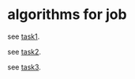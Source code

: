 # algorithms for job

see [task1](./src/main/java/com.github/doghere/algorithm/base/Task1).

see [task2](./src/main/java/com.github/doghere/algorithm/base/Task2).

see [task3](./src/main/java/com.github/doghere/algorithm/base/Task3).
